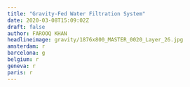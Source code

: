 ```yaml
---
title: "Gravity-Fed Water Filtration System"
date: 2020-03-08T15:09:02Z
draft: false
author: FAROOQ KHAN
headlineimage: gravity/1876x800_MASTER_0020_Layer_26.jpg
amsterdam: r
barcelona: g
belgium: r
geneva: r
paris: r
---
```


